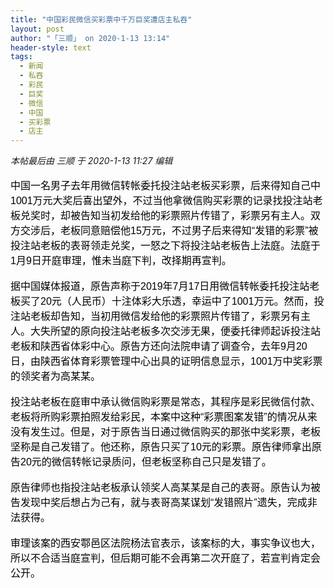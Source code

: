 ```yaml
---
title: "中国彩民微信买彩票中千万巨奖遭店主私吞"
layout: post
author: "「三顺」 on 2020-1-13 13:14"
header-style: text
tags:
  - 新闻
  - 私吞
  - 彩民
  - 巨奖
  - 微信
  - 中国
  - 买彩票
  - 店主
---
```


<head></head>
<body>
 <i class="pstatus"> 本帖最后由 三顺 于 2020-1-13 11:27 编辑 </i>
 <br> 
 <br> 
 <div align="left"> 
  <div align="left"> 
   <font color="#000"><font face="微软雅黑, Tahoma, Helvetica, Arial, 宋体, sans-serif"><font style="font-size:16px">中国一名男子去年用微信转帐委托投注站老板买彩票，后来得知自己中1001万元大奖后喜出望外，不过当他拿微信购买彩票的记录找投注站老板兑奖时，却被告知当初发给他的彩票照片传错了，彩票另有主人。双方交涉后，老板同意赔偿他15万元，不过男子后来得知“发错的彩票”被投注站老板的表哥领走兑奖，一怒之下将投注站老板告上法庭。法庭于1月9日开庭审理，惟未当庭下判，改择期再宣判。</font></font></font> 
  </div> 
  <br> 
  <div align="left"> 
   <font color="#000"><font face="微软雅黑, Tahoma, Helvetica, Arial, 宋体, sans-serif"><font style="font-size:16px">据中国媒体报道，原告声称于2019年7月17日用微信转帐委托投注站老板买了20元（人民币）十注体彩大乐透，幸运中了1001万元。然而，投注站老板却告知，当初用微信发给他的彩票照片传错了，彩票另有主人。大失所望的原向投注站老板多次交涉无果，便委托律师起诉投注站老板和陕西省体彩中心。原告方还向法院申请了调查令，去年9月20日，由陕西省体育彩票管理中心出具的证明信息显示，1001万中奖彩票的领奖者为高某某。</font></font></font> 
  </div> 
  <br> 
  <div align="left"> 
   <font color="#000"><font face="微软雅黑, Tahoma, Helvetica, Arial, 宋体, sans-serif"><font style="font-size:16px">投注站老板在庭审中承认微信购彩票是常态，其程序是彩民微信付款、老板将所购彩票拍照发给彩民，本案中这种“彩票图案发错”的情况从来没有发生过。但是，对于原告当日通过微信购买的那张中奖彩票，老板坚称是自己发错了。他还称，原告只买了10元的彩票。原告律师拿出原告20元的微信转帐记录质问，但老板坚称自己只是发错了。</font></font></font> 
  </div> 
  <br> 
  <div align="left"> 
   <font color="#000"><font face="微软雅黑, Tahoma, Helvetica, Arial, 宋体, sans-serif"><font style="font-size:16px">原告律师也指投注站老板承认领奖人高某某是自己的表哥。原告认为被告发现中奖后想占为己有，就与表哥高某谋划“发错照片”遗失，完成非法获得。</font></font></font> 
  </div> 
  <br> 
  <div align="left"> 
   <font color="#000"><font face="微软雅黑, Tahoma, Helvetica, Arial, 宋体, sans-serif"><font style="font-size:16px">审理该案的西安鄠邑区法院杨法官表示，该案标的大，事实争议也大，所以不合适当庭宣判，但后期可能不会再第二次开庭了，若宣判肯定会公开。</font></font></font> 
  </div> 
 </div>
</body>


